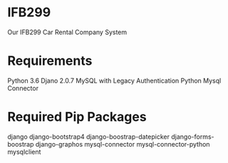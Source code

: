 # IFB299
Our IFB299 Car Rental Company System

# Requirements
Python 3.6
Djano 2.0.7
MySQL with Legacy Authentication
Python Mysql Connector

# Required Pip Packages
django
django-bootstrap4
django-boostrap-datepicker
django-forms-boostrap
django-graphos
mysql-connector
mysql-connector-python
mysqlclient

